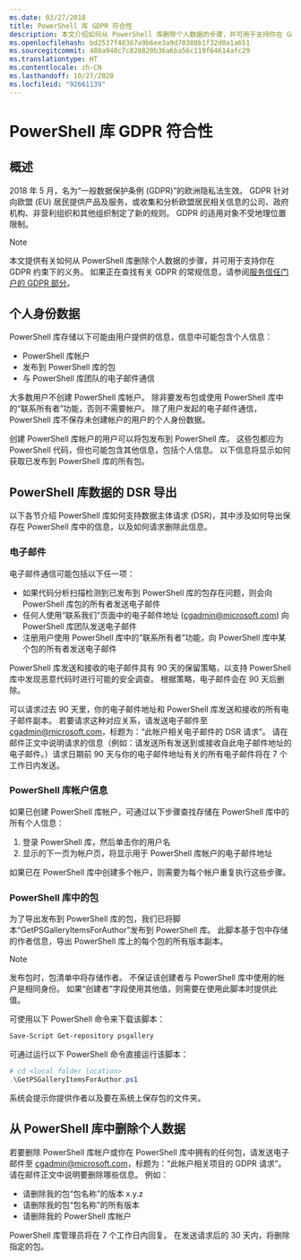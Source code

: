 ```yaml
---
ms.date: 03/27/2018
title: PowerShell 库 GDPR 符合性
description: 本文介绍如何从 PowerShell 库删除个人数据的步骤，并可用于支持你在 GDPR 约束下的义务。
ms.openlocfilehash: bd2537f48367a9b6ee3a9d70380b1f32d0a1a651
ms.sourcegitcommit: 488a940c7c828820b36a6ba56c119f64614afc29
ms.translationtype: HT
ms.contentlocale: zh-CN
ms.lasthandoff: 10/27/2020
ms.locfileid: "92661139"
---
```

# <a name="powershell-gallery-gdpr-compliance"></a>PowerShell 库 GDPR 符合性

## <a name="overview"></a>概述

2018 年 5 月，名为“一般数据保护条例 (GDPR)”的欧洲隐私法生效。 GDPR 针对向欧盟 (EU) 居民提供产品及服务，或收集和分析欧盟居民相关信息的公司、政府机构、非营利组织和其他组织制定了新的规则。 GDPR 的适用对象不受地理位置限制。

> [!NOTE]
> 本文提供有关如何从 PowerShell 库删除个人数据的步骤，并可用于支持你在 GDPR 约束下的义务。 如果正在查找有关 GDPR 的常规信息，请参阅[服务信任门户的 GDPR 部分](https://servicetrust.microsoft.com/ViewPage/GDPRGetStarted)。

## <a name="personally-identifiable-data"></a>个人身份数据

PowerShell 库存储以下可能由用户提供的信息，信息中可能包含个人信息：

- PowerShell 库帐户
- 发布到 PowerShell 库的包
- 与 PowerShell 库团队的电子邮件通信

大多数用户不创建 PowerShell 库帐户。 除非要发布包或使用 PowerShell 库中的“联系所有者”功能，否则不需要帐户。 除了用户发起的电子邮件通信，PowerShell 库不保存未创建帐户的用户的个人身份数据。

创建 PowerShell 库帐户的用户可以将包发布到 PowerShell 库。 这些包都应为 PowerShell 代码，但也可能包含其他信息，包括个人信息。 以下信息将显示如何获取已发布到 PowerShell 库的所有包。

## <a name="dsr-export-of-powershell-gallery-data"></a>PowerShell 库数据的 DSR 导出

以下各节介绍 PowerShell 库如何支持数据主体请求 (DSR)，其中涉及如何导出保存在 PowerShell 库中的信息，以及如何请求删除此信息。

### <a name="email"></a>电子邮件

电子邮件通信可能包括以下任一项：

- 如果代码分析扫描检测到已发布到 PowerShell 库的包存在问题，则会向 PowerShell 库包的所有者发送电子邮件
- 任何人使用“联系我们”页面中的电子邮件地址 ([cgadmin@microsoft.com](mailto:cgadmin@microsoft.com)) 向 PowerShell 库团队发送电子邮件
- 注册用户使用 PowerShell 库中的“联系所有者”功能，向 PowerShell 库中某个包的所有者发送电子邮件

PowerShell 库发送和接收的电子邮件具有 90 天的保留策略，以支持 PowerShell 库中发现恶意代码时进行可能的安全调查。 根据策略，电子邮件会在 90 天后删除。

可以请求过去 90 天里，你的电子邮件地址和 PowerShell 库发送和接收的所有电子邮件副本。 若要请求这种对应关系，请发送电子邮件至 [cgadmin@microsoft.com](mailto:cgadmin@microsoft.com)，标题为：“此帐户相关电子邮件的 DSR 请求”。 请在邮件正文中说明请求的信息（例如：请发送所有发送到或接收自此电子邮件地址的电子邮件。）请求日期前 90 天与你的电子邮件地址有关的所有电子邮件将在 7 个工作日内发送。

### <a name="powershell-gallery-account-information"></a>PowerShell 库帐户信息

如果已创建 PowerShell 库帐户，可通过以下步骤查找存储在 PowerShell 库中的所有个人信息：

1. 登录 PowerShell 库，然后单击你的用户名
2. 显示的下一页为帐户页，将显示用于 PowerShell 库帐户的电子邮件地址

如果已在 PowerShell 库中创建多个帐户，则需要为每个帐户重复执行这些步骤。

### <a name="packages-in-the-powershell-gallery"></a>PowerShell 库中的包

为了导出发布到 PowerShell 库的包，我们已将脚本“GetPSGalleryItemsForAuthor”发布到 PowerShell 库。 此脚本基于包中存储的作者信息，导出 PowerShell 库上的每个包的所有版本副本。

> [!NOTE]
> 发布包时，包清单中将存储作者。 不保证该创建者与 PowerShell 库中使用的帐户是相同身份。 如果“创建者”字段使用其他值，则需要在使用此脚本时提供此值。

可使用以下 PowerShell 命令来下载该脚本：

```powershell
Save-Script Get-repository psgallery
```

可通过运行以下 PowerShell 命令直接运行该脚本：

```powershell
# cd <local folder location>
.\GetPSGalleryItemsForAuthor.ps1
```

系统会提示你提供作者以及要在系统上保存包的文件夹。

## <a name="deleting-personal-data-from-the-powershell-gallery"></a>从 PowerShell 库中删除个人数据

若要删除 PowerShell 库帐户或你在 PowerShell 库中拥有的任何包，请发送电子邮件至 cgadmin@microsoft.com，标题为：“此帐户相关项目的 GDPR 请求”。 请在邮件正文中说明要删除哪些信息。 例如：

- 请删除我的包“包名称”的版本 x.y.z
- 请删除我的包“包名称”的所有版本
- 请删除我的 PowerShell 库帐户

PowerShell 库管理员将在 7 个工作日内回复。
在发送请求后的 30 天内，将删除指定的包。
